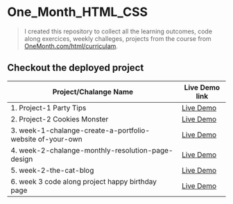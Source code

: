 # One_Month_HTML_CSS

> I created this repository to collect all the learning outcomes, code along exercices, weekly challeges, projects from the course from [OneMonth.com/html/curriculam](https://onemonth.com/courses/html/curriculum).

## Checkout the deployed project

| Project/Chalange Name                                     | Live Demo link                                                                                               |
| --------------------------------------------------------- | ------------------------------------ |
| 1. Project-1 Party Tips                                   | [Live Demo](https://nktkr-onemonth.pages.dev/1.%20Project_1_Party_Tips/)                                     |
| 2. Project-2 Cookies Monster                              | [Live Demo](https://nktkr-onemonth.pages.dev/2.%20Project_2_cookie-monster/)                                 |
| 3. week-1-chalange-create-a-portfolio-website of-your-own | [Live Demo](https://nktkr-onemonth.pages.dev/3.%20week-1-chalange-create-a-portfolio-website%20of-your-own/) |
| 4. week-2-chalange-monthly-resolution-page-design         | [Live Demo](https://nktkr-onemonth.pages.dev/4.%20week-2-chalange-monthly-resolution-page-design/)           |
| 5. week-2-the-cat-blog                                    | [Live Demo](https://nktkr-onemonth.pages.dev/5.%20week-2-the-cat-blog/)                            |
|6. week 3 code along project happy birthday page| [Live Demo](https://nktkr-onemonth.pages.dev/6.%20week-3-codeAlongProject-happy-birthday/)|